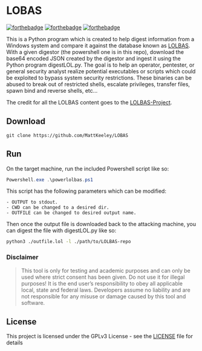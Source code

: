 # LOBAS

[![forthebadge](https://forthebadge.com/images/badges/made-with-python.svg)](#) 
[![forthebadge](https://forthebadge.com/images/badges/contains-tasty-spaghetti-code.svg)](#) 
[![forthebadge](https://forthebadge.com/images/badges/it-works-why.svg)](#)

This is a Python program which is created to help digest information from a
Windows system and compare it against the database known as
[LOLBAS](https://lolbas-project.github.io). With a given digestor (the
powershell one is in this repo), download the base64 encoded JSON created by the
digestor and ingest it using the Python program digestLOL.py. The goal is to
help an operator, pentester, or general security analyst realize potential
executables or scripts which could be exploited to bypass system security
restrictions. These binaries can be abused to break out of restricted shells,
escalate privileges, transfer files, spawn bind and reverse shells, etc...

The credit for all the LOLBAS content goes to the
[LOLBAS-Project](https://github.com/LOLBAS-Project).

## Download

```
git clone https://github.com/MattKeeley/LOBAS
```

## Run
On the target machine, run the included Powershell script like so:
```powershell
Powershell.exe .\powerlolbas.ps1
```
This script has the following parameters which can be modified:
```
- OUTPUT to stdout.
- CWD can be changed to a desired dir.
- OUTFILE can be changed to desired output name.
```
Then once the output file is downloaded back to the attacking machine, you can
digest the file with digestLOL.py like so:
```bash
python3 ./outfile.lol -l ./path/to/LOLBAS-repo
```

### Disclaimer

> This tool is only for testing and academic purposes and can only be used where 
> strict consent has been given. Do not use it for illegal purposes! It is the 
> end user’s responsibility to obey all applicable local, state and federal laws. 
> Developers assume no liability and are not responsible for any misuse or damage 
> caused by this tool and software.

## License

This project is licensed under the GPLv3 License - see the [LICENSE](LICENSE) file for details

